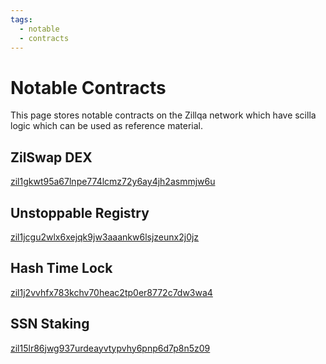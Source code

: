 ```yaml
---
tags:
  - notable 
  - contracts
---
```

# Notable Contracts

This page stores notable contracts on the Zillqa network which have scilla logic which can be used as reference material.

## ZilSwap DEX

[zil1gkwt95a67lnpe774lcmz72y6ay4jh2asmmjw6u](https://viewblock.io/zilliqa/address/zil1gkwt95a67lnpe774lcmz72y6ay4jh2asmmjw6u?tab=code)

## Unstoppable Registry

[zil1jcgu2wlx6xejqk9jw3aaankw6lsjzeunx2j0jz](https://viewblock.io/zilliqa/address/zil1jcgu2wlx6xejqk9jw3aaankw6lsjzeunx2j0jz?tab=code)

## Hash Time Lock

[zil1j2vvhfx783kchv70heac2tp0er8772c7dw3wa4](https://viewblock.io/zilliqa/address/zil1j2vvhfx783kchv70heac2tp0er8772c7dw3wa4?tab=code)

## SSN Staking

[zil15lr86jwg937urdeayvtypvhy6pnp6d7p8n5z09](https://github.com/Zilliqa/staking-contract/blob/82fad745a04eedefb1a0cd16e5316626c3736c13/contracts/ssnlist.scilla)
